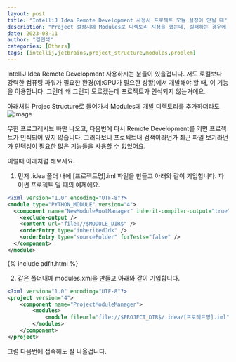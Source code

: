```yaml
---
layout: post
title: "IntelliJ Idea Remote Development 사용시 프로젝트 모듈 설정이 안될 때"
description: "Project 설정시에 Modules로 디렉토리 지정을 했는데, 실패하는 경우에 대처법을 설명합니다"
date: 2023-08-11
author: "김민석"
categories: [Others]
tags: [intellij,jetbrains,project_structure,modules,problem]
---
```

IntelliJ Idea Remote Development 사용하시는 분들이 있을겁니다.
저도 로컬보다 강력한 컴퓨팅 파워가 필요한 환경(예:GPU가 필요한 상황)에서 개발해야 할 때, 이 기능을 이용합니다.
그런데 왜 그런지 모르겠는데 프로젝트가 인식되지 않는거에요.

아래처럼 Projec Structure로 들어가서 Modules에 개발 디렉토리를 추가하더라도
![image](https://github.com/reddol18/dev5min/assets/15623847/92db53e7-6d22-4431-8a90-2b27c0d184b9)

무한 프로그레시브 바만 나오고, 다음번에 다시 Remote Development를 키면 프로젝트가 인식되어 있지 않습니다.
그러다보니 프로젝트내 검색이라던가 최근 파일 보기라던가 인덱싱이 필요한 많은 기능들을 사용할 수 없었어요.

이럴때 아래처럼 해보세요.
1. 먼저 .idea 폴더 내에 [프로젝트명].iml 파일을 만들고 아래와 같이 기입합니다. 파이썬 프로젝트 일 때의 예제에요.
```xml
<?xml version="1.0" encoding="UTF-8"?>
<module type="PYTHON_MODULE" version="4">
  <component name="NewModuleRootManager" inherit-compiler-output="true">
    <exclude-output />
    <content url="file://$MODULE_DIR$" />
    <orderEntry type="inheritedJdk" />
    <orderEntry type="sourceFolder" forTests="false" />
  </component>
</module>
```
{% include adfit.html %}

2. 같은 폴더내에 modules.xml을 만들고 아래와 같이 기입합니다.
```xml
<?xml version="1.0" encoding="UTF-8"?>
<project version="4">
    <component name="ProjectModuleManager">
        <modules>
            <module fileurl="file://$PROJECT_DIR$/.idea/[프로젝트명].iml" filepath="$PROJECT_DIR$/.idea/[프로젝트명].iml" />
        </modules>
    </component>
</project>
```

그럼 다음번에 접속해도 잘 나올겁니다.
        
